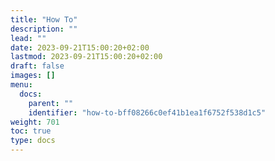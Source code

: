 ```yaml
---
title: "How To"
description: ""
lead: ""
date: 2023-09-21T15:00:20+02:00
lastmod: 2023-09-21T15:00:20+02:00
draft: false
images: []
menu:
  docs:
    parent: ""
    identifier: "how-to-bff08266c0ef41b1ea1f6752f538d1c5"
weight: 701
toc: true
type: docs
---
```

